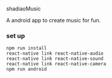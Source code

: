 shadiaoMusic

A android app to create music for fun.


### set up 
```
npm run install
react-native link react-native-audio
react-native link react-native-sound
react-native link react-native-camera
npm run android
```
